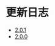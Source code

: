 
# 更新日志
* [2.0.1](http://www.layui.com/doc/base/changelog.html#2-0-1)
* [2.0.0](http://www.layui.com/doc/base/changelog.html#2-0-0)

